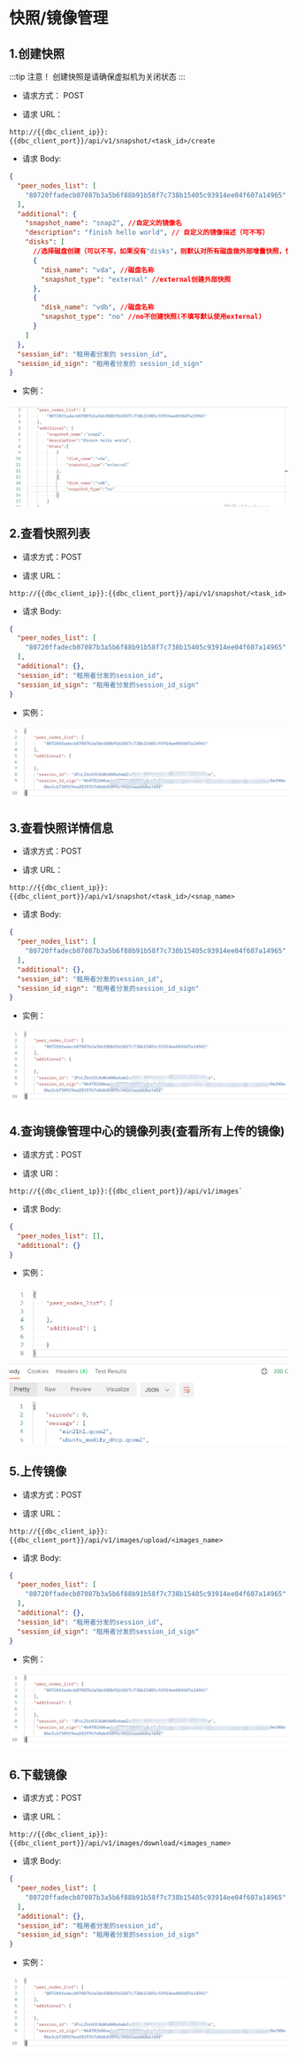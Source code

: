 # 快照/镜像管理

## 1.创建快照

:::tip 注意！
创建快照是请确保虚拟机为关闭状态
:::

- 请求方式： POST

- 请求 URL：

```
http://{{dbc_client_ip}}:{{dbc_client_port}}/api/v1/snapshot/<task_id>/create
```

- 请求 Body:

```json
{
  "peer_nodes_list": [
    "80720ffadecb07087b3a5b6f88b91b58f7c738b15405c93914ee04f607a14965" //请求的机器id
  ],
  "additional": {
    "snapshot_name": "snap2", //自定义的镜像名
    "description": "finish hello world", // 自定义的镜像描述（可不写）
    "disks": [
      //选择磁盘创建（可以不写，如果没有"disks"，则默认对所有磁盘做外部增量快照，快照文件由 libvirt 自动生成）
      {
        "disk_name": "vda", //磁盘名称
        "snapshot_type": "external" //external创建外部快照
      },
      {
        "disk_name": "vdb", //磁盘名称
        "snapshot_type": "no" //no不创建快照(不填写默认使用external)
      }
    ]
  },
  "session_id": "租用者分发的 session_id",
  "session_id_sign": "租用者分发的 session_id_sign"
}
```

- 实例：

![create_snap](./assets/snap_mirror_manage.assets/create_snap.png)

## 2.查看快照列表

- 请求方式：POST

- 请求 URL：

```
http://{{dbc_client_ip}}:{{dbc_client_port}}/api/v1/snapshot/<task_id>
```

- 请求 Body:

```json
{
  "peer_nodes_list": [
    "80720ffadecb07087b3a5b6f88b91b58f7c738b15405c93914ee04f607a14965" // 请求的机器id
  ],
  "additional": {},
  "session_id": "租用者分发的session_id",
  "session_id_sign": "租用者分发的session_id_sign"
}
```

- 实例：

![snap_list](./assets/snap_mirror_manage.assets/snap_list.png)

## 3.查看快照详情信息

- 请求方式：POST

- 请求 URL：

```
http://{{dbc_client_ip}}:{{dbc_client_port}}/api/v1/snapshot/<task_id>/<snap_name>
```

- 请求 Body:

```json
{
  "peer_nodes_list": [
    "80720ffadecb07087b3a5b6f88b91b58f7c738b15405c93914ee04f607a14965" // 请求的机器id
  ],
  "additional": {},
  "session_id": "租用者分发的session_id",
  "session_id_sign": "租用者分发的session_id_sign"
}
```

- 实例：

![snap_list](./assets/snap_mirror_manage.assets/snap_list.png)

## 4.查询镜像管理中心的镜像列表(查看所有上传的镜像)

- 请求方式：POST

- 请求 URl：

```
http://{{dbc_client_ip}}:{{dbc_client_port}}/api/v1/images`
```

- 请求 Body:

```json
{
  "peer_nodes_list": [],
  "additional": {}
}
```

- 实例：

![all_images](./assets/snap_mirror_manage.assets/all_images.png)

## 5.上传镜像

- 请求方式：POST

- 请求 URL：

```
http://{{dbc_client_ip}}:{{dbc_client_port}}/api/v1/images/upload/<images_name>
```

- 请求 Body:

```json
{
  "peer_nodes_list": [
    "80720ffadecb07087b3a5b6f88b91b58f7c738b15405c93914ee04f607a14965" // 请求的机器id
  ],
  "additional": {},
  "session_id": "租用者分发的session_id",
  "session_id_sign": "租用者分发的session_id_sign"
}
```

- 实例：

![snap_list](./assets/snap_mirror_manage.assets/snap_list.png)

## 6.下载镜像

- 请求方式：POST

- 请求 URL：

```
http://{{dbc_client_ip}}:{{dbc_client_port}}/api/v1/images/download/<images_name>
```

- 请求 Body:

```json
{
  "peer_nodes_list": [
    "80720ffadecb07087b3a5b6f88b91b58f7c738b15405c93914ee04f607a14965" // 请求的机器id
  ],
  "additional": {},
  "session_id": "租用者分发的session_id",
  "session_id_sign": "租用者分发的session_id_sign"
}
```

- 实例：

![snap_list](./assets/snap_mirror_manage.assets/snap_list.png)
